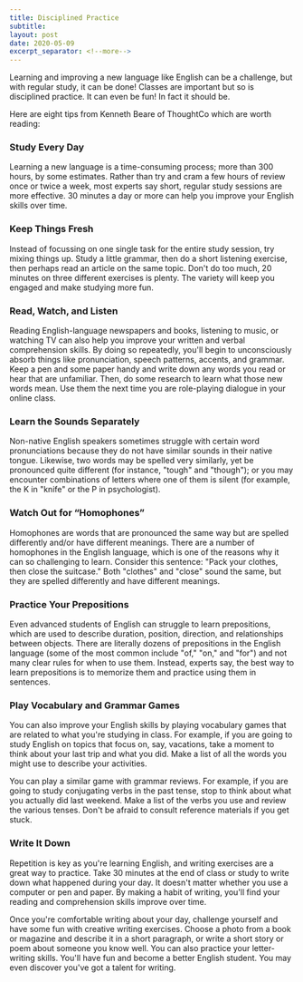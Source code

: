 ```yaml
---
title: Disciplined Practice
subtitle:
layout: post
date: 2020-05-09
excerpt_separator: <!--more-->
---
```


Learning and improving a new language like English can be a challenge, but with regular study, it can be done! Classes are important but so is disciplined practice. It can even be fun! In fact it should be. 
<!--more-->
Here are eight tips from Kenneth Beare of ThoughtCo which are worth reading:

### Study Every Day
Learning a new language is a time-consuming process; more than 300 hours, by some estimates. Rather than try and cram a few hours of review once or twice a week, most experts say short, regular study sessions are more effective. 30 minutes a day or more can help you improve your English skills over time.

### Keep Things Fresh
Instead of focussing on one single task for the entire study session, try mixing things up. Study a little grammar, then do a short listening exercise, then perhaps read an article on the same topic. Don't do too much, 20 minutes on three different exercises is plenty. The variety will keep you engaged and make studying more fun.

### Read, Watch, and Listen
Reading English-language newspapers and books, listening to music, or watching TV can also help you improve your written and verbal comprehension skills. By doing so repeatedly, you'll begin to unconsciously absorb things like pronunciation, speech patterns, accents, and grammar. Keep a pen and some paper handy and write down any words you read or hear that are unfamiliar. Then, do some research to learn what those new words mean. Use them the next time you are role-playing dialogue in your online class.

### Learn the Sounds Separately
Non-native English speakers sometimes struggle with certain word pronunciations because they do not have similar sounds in their native tongue. Likewise, two words may be spelled very similarly, yet be pronounced quite different (for instance, "tough" and "though"); or you may encounter combinations of letters where one of them is silent (for example, the K in "knife" or the P in psychologist).

### Watch Out for “Homophones”
Homophones are words that are pronounced the same way but are spelled differently and/or have different meanings. There are a number of homophones in the English language, which is one of the reasons why it can so challenging to learn. Consider this sentence: "Pack your clothes, then close the suitcase." Both "clothes" and "close" sound the same, but they are spelled differently and have different meanings.

### Practice Your Prepositions
Even advanced students of English can struggle to learn prepositions, which are used to describe duration, position, direction, and relationships between objects. There are literally dozens of prepositions in the English language (some of the most common include "of," "on," and "for") and not many clear rules for when to use them. Instead, experts say, the best way to learn prepositions is to memorize them and practice using them in sentences.

### Play Vocabulary and Grammar Games
You can also improve your English skills by playing vocabulary games that are related to what you're studying in class. For example, if you are going to study English on topics that focus on, say,  vacations, take a moment to think about your last trip and what you did. Make a list of all the words you might use to describe your activities.

You can play a similar game with grammar reviews. For example, if you are going to study conjugating verbs in the past tense, stop to think about what you actually did last weekend. Make a list of the verbs you use and review the various tenses. Don't be afraid to consult reference materials if you get stuck. 

### Write It Down
Repetition is key as you're learning English, and writing exercises are a great way to practice. Take 30 minutes at the end of class or study to write down what happened during your day. It doesn't matter whether you use a computer or pen and paper. By making a habit of writing, you'll find your reading and comprehension skills improve over time.

Once you're comfortable writing about your day, challenge yourself and have some fun with creative writing exercises. Choose a photo from a book or magazine and describe it in a short paragraph, or write a short story or poem about someone you know well. You can also practice your letter-writing skills. You'll have fun and become a better English student. You may even discover you've got a talent for writing.